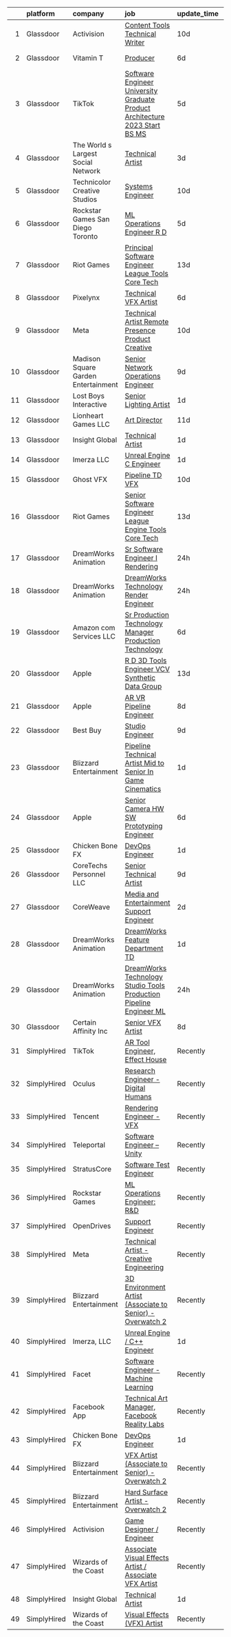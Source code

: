 

|    | platform    | company                             | job                                                                                                                                                                                                                                                                                                                                                                                                                                                                                                                                                                                                                                                                                                                                                                                                                                                                                                                                                                                                                                                                                                                                                                                                                                                                                                                                                                                                                                                                                     | update_time   | location           |
|---:|:------------|:------------------------------------|:----------------------------------------------------------------------------------------------------------------------------------------------------------------------------------------------------------------------------------------------------------------------------------------------------------------------------------------------------------------------------------------------------------------------------------------------------------------------------------------------------------------------------------------------------------------------------------------------------------------------------------------------------------------------------------------------------------------------------------------------------------------------------------------------------------------------------------------------------------------------------------------------------------------------------------------------------------------------------------------------------------------------------------------------------------------------------------------------------------------------------------------------------------------------------------------------------------------------------------------------------------------------------------------------------------------------------------------------------------------------------------------------------------------------------------------------------------------------------------------|:--------------|:-------------------|
|  1 | Glassdoor   | Activision                          | [Content Tools Technical Writer](https://www.glassdoor.com/partner/jobListing.htm?pos=124&ao=1136043&s=58&guid=00000183211a2a71b3bfe4ba30103dc7&src=GD_JOB_AD&t=SR&vt=w&cs=1_fa22f621&cb=1662707707012&jobListingId=1008102725720&jrtk=3-0-1gcghkaqsjc8t801-1gcghkarbi9jr800-676b2ac91bf4d530-)                                                                                                                                                                                                                                                                                                                                                                                                                                                                                                                                                                                                                                                                                                                                                                                                                                                                                                                                                                                                                                                                                                                                                                                         | 10d           | Woodland Hills, CA |
|  2 | Glassdoor   | Vitamin T                           | [Producer](https://www.glassdoor.com/partner/jobListing.htm?pos=106&ao=1110586&s=58&guid=00000183211a2a71b3bfe4ba30103dc7&src=GD_JOB_AD&t=SR&vt=w&cs=1_c0d3bf08&cb=1662707707010&jobListingId=1008114178951&cpc=1CBFC3E34E2A31FF&jrtk=3-0-1gcghkaqsjc8t801-1gcghkarbi9jr800-e46064662fafb748--6NYlbfkN0DMrcEu7yrtATojKJA7cEzGQ3FdRGWLh0CZQInL4ECGI6k5tN82kdM0cJmh4vC7Gghphupef1cN6IlOTgMGADI-i2kb12ymzESQsmVIKdeBMrHVj1mVfahr3EwUgAel5KCeqATofhJbwCjg4rEUoGHyyaaRdvh7cQh_M0ZJBEp8KUvfie6wauq8wd9iJOhK8XDDwF0HTTVezEJ8uwaPlK_Pm9Z4AFbqIH7eNBQGQMYIhylfBTieGFgmV4H20ieBMYHckajnGdnHjto6X1Q8318mVyYKDWbUhevwA18izbytTyP_PGLxGSc4jXUnBup2-CnxXA-634Lw2IxyKh08RAkFnpIbiph5EwI8IkPq4gVVbHRPsFKqDXOZtjr6aPIr8L33v83vJ0A4dL7C4sR7g2vZqWkiF9jSow-R8rxjZr89T8YOoqQ3Md5SwkTjAhelUtmXVbKSWFPmTeV-8cgaUs_eRgUanT7E98Uz7E5JH-t4gQ%3D%3D)                                                                                                                                                                                                                                                                                                                                                                                                                                                                                                                                                                                                                                                              | 6d            | Vancouver, WA      |
|  3 | Glassdoor   | TikTok                              | [Software Engineer  University Graduate  Product Architecture    2023 Start  BS MS ](https://www.glassdoor.com/partner/jobListing.htm?pos=122&ao=1136043&s=58&guid=00000183211a2a71b3bfe4ba30103dc7&src=GD_JOB_AD&t=SR&vt=w&cs=1_ae8df942&cb=1662707707012&jobListingId=1008115756747&jrtk=3-0-1gcghkaqsjc8t801-1gcghkarbi9jr800-814e7b5c19a9a706-)                                                                                                                                                                                                                                                                                                                                                                                                                                                                                                                                                                                                                                                                                                                                                                                                                                                                                                                                                                                                                                                                                                                                     | 5d            | Mountain View, CA  |
|  4 | Glassdoor   | The World s Largest Social Network  | [Technical Artist](https://www.glassdoor.com/partner/jobListing.htm?pos=104&ao=1110586&s=58&guid=00000183211a2a71b3bfe4ba30103dc7&src=GD_JOB_AD&t=SR&vt=w&ea=1&cs=1_bd055aec&cb=1662707707011&jobListingId=1008119621893&cpc=0C139D4CAD5A6DB2&jrtk=3-0-1gcghkaqsjc8t801-1gcghkarbi9jr800-965fa4679203ee31--6NYlbfkN0DSgjPPcnEdvoK3uuxfISLALE6pB1FR7YSHOr_tSg5_QGIhoz_2VqUepdcKLBLI_zSAkyoPLr8SW3FfEkHJ_qiI5RDq0LiClGu-LULNv5_viEarxV8-MoCSseMuDOhubK7TesTYt27YKo8C_3i3iI14o1pk30q-Muxtdt3gnS2UzBPJhjqABA_Te_Y1caSss1XiIm4UofcVihAnG1IFWHNZjZqEVnVtcJ0kRrIyJkQ8-G2XJtMpvPSkol7TP01NVxAi9MItuTJlHkp1dkzXgVNayfCQ-_1FbdXnQgsgDlnCyXKl1Ja3hX50Zi2Y4XLr8V6p_FRhGyKx8zb6u2xWfe5IJYrej3mrOx_XwC2q93yUmKZYwKRji5Ca1fhsupPAEDiAh-MCDybLGNK5c658us-x7AP_KM9UR6SBOgGZuEMX3DwIqxFxjO4ffwaBKWnXvaHUIfCcy6nc1SlLpY7qW6ftQiCDAcuRHmUmfBJJvnAGA6I2BYkJE-nOnUAZHzrgUyc7tbvaNrZw0Lr3c8lfHMuu0Ds4NPxs-JBx7LiwEdO2MLLMDWkO06XiZCBXB8-NWuQspGpB0FKg4JIWmKpLy0Xy)                                                                                                                                                                                                                                                                                                                                                                                                                                                                                                                                             | 3d            | Houston, TX        |
|  5 | Glassdoor   | Technicolor Creative Studios        | [Systems Engineer](https://www.glassdoor.com/partner/jobListing.htm?pos=117&ao=1136043&s=58&guid=00000183211a2a71b3bfe4ba30103dc7&src=GD_JOB_AD&t=SR&vt=w&cs=1_98e71318&cb=1662707707011&jobListingId=1008102704048&jrtk=3-0-1gcghkaqsjc8t801-1gcghkarbi9jr800-c432b86d3dee0af1-)                                                                                                                                                                                                                                                                                                                                                                                                                                                                                                                                                                                                                                                                                                                                                                                                                                                                                                                                                                                                                                                                                                                                                                                                       | 10d           | Chicago, IL        |
|  6 | Glassdoor   | Rockstar Games San Diego   Toronto  | [ML Operations Engineer  R D](https://www.glassdoor.com/partner/jobListing.htm?pos=123&ao=1136043&s=58&guid=00000183211a2a71b3bfe4ba30103dc7&src=GD_JOB_AD&t=SR&vt=w&cs=1_323cb70e&cb=1662707707012&jobListingId=1008115995962&jrtk=3-0-1gcghkaqsjc8t801-1gcghkarbi9jr800-b70124e74eff7913-)                                                                                                                                                                                                                                                                                                                                                                                                                                                                                                                                                                                                                                                                                                                                                                                                                                                                                                                                                                                                                                                                                                                                                                                            | 5d            | Carlsbad, CA       |
|  7 | Glassdoor   | Riot Games                          | [Principal Software Engineer   League  Tools Core Tech](https://www.glassdoor.com/partner/jobListing.htm?pos=114&ao=1136043&s=58&guid=00000183211a2a71b3bfe4ba30103dc7&src=GD_JOB_AD&t=SR&vt=w&ea=1&cs=1_753d2550&cb=1662707707011&jobListingId=1008097189664&jrtk=3-0-1gcghkaqsjc8t801-1gcghkarbi9jr800-e645645b04cd1c82-)                                                                                                                                                                                                                                                                                                                                                                                                                                                                                                                                                                                                                                                                                                                                                                                                                                                                                                                                                                                                                                                                                                                                                             | 13d           | Los Angeles, CA    |
|  8 | Glassdoor   | Pixelynx                            | [Technical VFX Artist](https://www.glassdoor.com/partner/jobListing.htm?pos=127&ao=1136043&s=58&guid=00000183211a2a71b3bfe4ba30103dc7&src=GD_JOB_AD&t=SR&vt=w&ea=1&cs=1_83da36cc&cb=1662707707013&jobListingId=1008114657149&jrtk=3-0-1gcghkaqsjc8t801-1gcghkarbi9jr800-6596a5d553a91b9c-)                                                                                                                                                                                                                                                                                                                                                                                                                                                                                                                                                                                                                                                                                                                                                                                                                                                                                                                                                                                                                                                                                                                                                                                              | 6d            | Remote             |
|  9 | Glassdoor   | Meta                                | [Technical Artist   Remote Presence Product Creative](https://www.glassdoor.com/partner/jobListing.htm?pos=101&ao=1110586&s=58&guid=00000183211a2a71b3bfe4ba30103dc7&src=GD_JOB_AD&t=SR&vt=w&cs=1_5e8624f9&cb=1662707707010&jobListingId=1008101171105&cpc=44CD5376B8534B8F&jrtk=3-0-1gcghkaqsjc8t801-1gcghkarbi9jr800-85467b230cdb1f12--6NYlbfkN0DYl4UJW4r1Vl7FEn6T9F-rD9lpC-0oMJVSiWjK_MGUd8e8cHXcpv6KPyjLHZEfqkUqQ3MUZpLff_3c0NCOOAZfaaadDCk6VInjisDfU2K-59ShlDbp3VlJNHySlmqBD-U2eTsVMZDd-pjKhVEqyrrRF1i1GL51CwZw25K3ERkALNiJlucmfi0pTVRmXosyZT7Yea3Fjn7zFQaoMgqnL9TIE7y_rOeW1qvRNZO4CaVBYIkcNzM_k4q4J-JB4wbquv0iZbNlGHD8hbsXee7kteB0VzM2Kuor6_6p-xqLQi2-vEKdePyPuvlEem7z8njX16ldT4-J_Wjm0o_O0iMR7BZSLYMMUHrXrsCYz274_GVGpBPsvShJRZl5YsQkR0NSd98NLCozAcyg6Bfb4mKXI-3jwGo8jbufayMLHtVQ_joS1PHd-8gfU0YqnkTRPK5DI73SLVp9GJlXIJXSlpgLpVIer8fQEw_S1Wqwc7yvs0cIjse17CAC30qEFNiIlulpkGkPHxRlWXAT0c6l_3oO89Ik9n_znmXoJE-fwJSI7XxwVigZr5wjlhjo4qJWyJSMy5IYkPZMzFzYsOtno-EZ9X9RVYNIYJvXu3l6s_m52KQkEipbzB5LSLZoisccdfrWhy2F91IEMSRWfe2Iuyu_QJ73LiMm9LwAwLAY2b42URnMs8KWAfw8mQDoqkoHYs2oyXUsRSzVW5zySt44om-Ji3OGEQlypwthpWEiYbu6k9hRnHQBzDMFFZjbh3UURx9y42YMRfS__lX7WKaqWLI7t6BlRtTnCeEqHOF8xbQWcIK3ytOQovITqGv8S7oD2LeSi48PbhzEd8uJ-DqRkhZ7vI81hKZXon2VjEJ03KcV1vD6NyA8uAuTImBIA6_qpxh-jqH1fTs42qf09cpd78bQtuhJ1GKWK1Knu0ovw_DXZ3AFyOe1-rJPdJz0v8eL9kuAdRI8jwqKtXFm372MmLTe2BfrKP43Jh8McCwO0L1QYu_yaUdmsCYlSkVfdDWzJIlJmGyDoW9j0Y4z43My1Xw3n9_uu2NWhIe1UkyT6n0yBlycN9csSCAoRN_uoHI6gL0kxOo%3D) | 10d           | Remote             |
| 10 | Glassdoor   | Madison Square Garden Entertainment | [Senior Network Operations Engineer](https://www.glassdoor.com/partner/jobListing.htm?pos=126&ao=1136043&s=58&guid=00000183211a2a71b3bfe4ba30103dc7&src=GD_JOB_AD&t=SR&vt=w&cs=1_a231e260&cb=1662707707013&jobListingId=1008104139558&jrtk=3-0-1gcghkaqsjc8t801-1gcghkarbi9jr800-e420c81801f6d127-)                                                                                                                                                                                                                                                                                                                                                                                                                                                                                                                                                                                                                                                                                                                                                                                                                                                                                                                                                                                                                                                                                                                                                                                     | 9d            | New York, NY       |
| 11 | Glassdoor   | Lost Boys Interactive               | [Senior Lighting Artist](https://www.glassdoor.com/partner/jobListing.htm?pos=119&ao=1136043&s=58&guid=00000183211a2a71b3bfe4ba30103dc7&src=GD_JOB_AD&t=SR&vt=w&ea=1&cs=1_ed92a8f2&cb=1662707707012&jobListingId=1008124948273&jrtk=3-0-1gcghkaqsjc8t801-1gcghkarbi9jr800-26a4a2f30f46c7ef-)                                                                                                                                                                                                                                                                                                                                                                                                                                                                                                                                                                                                                                                                                                                                                                                                                                                                                                                                                                                                                                                                                                                                                                                            | 1d            | Remote             |
| 12 | Glassdoor   | Lionheart Games  LLC                | [Art Director](https://www.glassdoor.com/partner/jobListing.htm?pos=128&ao=1136043&s=58&guid=00000183211a2a71b3bfe4ba30103dc7&src=GD_JOB_AD&t=SR&vt=w&ea=1&cs=1_df451033&cb=1662707707013&jobListingId=1008098999030&jrtk=3-0-1gcghkaqsjc8t801-1gcghkarbi9jr800-17046921e110a5c4-)                                                                                                                                                                                                                                                                                                                                                                                                                                                                                                                                                                                                                                                                                                                                                                                                                                                                                                                                                                                                                                                                                                                                                                                                      | 11d           | Atlanta, GA        |
| 13 | Glassdoor   | Insight Global                      | [Technical Artist](https://www.glassdoor.com/partner/jobListing.htm?pos=107&ao=1110586&s=58&guid=00000183211a2a71b3bfe4ba30103dc7&src=GD_JOB_AD&t=SR&vt=w&cs=1_7bed0d7e&cb=1662707707010&jobListingId=1008123474299&cpc=2CAED5C921A5F994&jrtk=3-0-1gcghkaqsjc8t801-1gcghkarbi9jr800-3ffd07806c8889f3--6NYlbfkN0BKkHZu3wF05EeDimN_p6sYpKCMArvwa95YdH7UpkaBCqc7l59ErwqcyE8VoIfttn5P2vTHJPti_nwkT4fb5O4p0Xe2I7HGmxpXf_-TVdAgPrHPz3Jkl4sweMJzLGIiCdpSpBml2_BABUKrZJj7c0jGfAgfa6uN3II_XY-NMdF7EEjfrP3AxmHlw5UaG828GpM-90HHdsL0yTXR0C5l4QoKNvenNEp4UQKbD4HEue1SxHIRVvVAHAsahBd2WB8BugwA1FhAuloLiJc6I-hYBbCWb4BtwXyAVXzqJgJDq3lZLTsDXW2tcuIcHSwFGXpc5WtRl_lwVwDRvQKrRrR7RMu2riHa7QlQqI5xe6mImBj5GaNSddfmkLDubEAHEBLrX9QRXvVobutsLVYrkBtWPq3dmZsyjv4gJBQPN-md8A3FWmWFUjpIEGZpmddNOEFCf1EFoaq1ZNs4bZApIRfa4G57Xa1o1rPd80KfzaXsRIvTNFnJ6Ioa9ZsR)                                                                                                                                                                                                                                                                                                                                                                                                                                                                                                                                                                                                                                                  | 1d            | Sunnyvale, CA      |
| 14 | Glassdoor   | Imerza  LLC                         | [Unreal Engine   C   Engineer](https://www.glassdoor.com/partner/jobListing.htm?pos=110&ao=1136043&s=58&guid=00000183211a2a71b3bfe4ba30103dc7&src=GD_JOB_AD&t=SR&vt=w&ea=1&cs=1_05f3b2d4&cb=1662707707011&jobListingId=1008122462070&jrtk=3-0-1gcghkaqsjc8t801-1gcghkarbi9jr800-e87ac44f608c4a3b-)                                                                                                                                                                                                                                                                                                                                                                                                                                                                                                                                                                                                                                                                                                                                                                                                                                                                                                                                                                                                                                                                                                                                                                                      | 1d            | Remote             |
| 15 | Glassdoor   | Ghost VFX                           | [Pipeline TD  VFX ](https://www.glassdoor.com/partner/jobListing.htm?pos=118&ao=1136043&s=58&guid=00000183211a2a71b3bfe4ba30103dc7&src=GD_JOB_AD&t=SR&vt=w&ea=1&cs=1_45f69c49&cb=1662707707012&jobListingId=1008102571086&jrtk=3-0-1gcghkaqsjc8t801-1gcghkarbi9jr800-2fcae1dd80b279d3-)                                                                                                                                                                                                                                                                                                                                                                                                                                                                                                                                                                                                                                                                                                                                                                                                                                                                                                                                                                                                                                                                                                                                                                                                 | 10d           | Burbank, CA        |
| 16 | Glassdoor   | Riot Games                          | [Senior Software Engineer   League Engine  Tools Core Tech](https://www.glassdoor.com/partner/jobListing.htm?pos=116&ao=1136043&s=58&guid=00000183211a2a71b3bfe4ba30103dc7&src=GD_JOB_AD&t=SR&vt=w&ea=1&cs=1_53c0b4b7&cb=1662707707011&jobListingId=1008097189615&jrtk=3-0-1gcghkaqsjc8t801-1gcghkarbi9jr800-b1da94d861c8e078-)                                                                                                                                                                                                                                                                                                                                                                                                                                                                                                                                                                                                                                                                                                                                                                                                                                                                                                                                                                                                                                                                                                                                                         | 13d           | Los Angeles, CA    |
| 17 | Glassdoor   | DreamWorks Animation                | [Sr  Software Engineer I  Rendering ](https://www.glassdoor.com/partner/jobListing.htm?pos=111&ao=1136043&s=58&guid=00000183211a2a71b3bfe4ba30103dc7&src=GD_JOB_AD&t=SR&vt=w&cs=1_9cd27008&cb=1662707707011&jobListingId=1008125144860&jrtk=3-0-1gcghkaqsjc8t801-1gcghkarbi9jr800-72e61188ff314fe9-)                                                                                                                                                                                                                                                                                                                                                                                                                                                                                                                                                                                                                                                                                                                                                                                                                                                                                                                                                                                                                                                                                                                                                                                    | 24h           | Glendale, CA       |
| 18 | Glassdoor   | DreamWorks Animation                | [DreamWorks Technology   Render Engineer](https://www.glassdoor.com/partner/jobListing.htm?pos=112&ao=1136043&s=58&guid=00000183211a2a71b3bfe4ba30103dc7&src=GD_JOB_AD&t=SR&vt=w&cs=1_b968be5a&cb=1662707707011&jobListingId=1008125137078&jrtk=3-0-1gcghkaqsjc8t801-1gcghkarbi9jr800-d8bf5979953cf7fe-)                                                                                                                                                                                                                                                                                                                                                                                                                                                                                                                                                                                                                                                                                                                                                                                                                                                                                                                                                                                                                                                                                                                                                                                | 24h           | Glendale, CA       |
| 19 | Glassdoor   | Amazon com Services LLC             | [Sr  Production Technology Manager  Production Technology](https://www.glassdoor.com/partner/jobListing.htm?pos=130&ao=1136043&s=58&guid=00000183211a2a71b3bfe4ba30103dc7&src=GD_JOB_AD&t=SR&vt=w&cs=1_d2b841d2&cb=1662707707013&jobListingId=1008112972348&jrtk=3-0-1gcghkaqsjc8t801-1gcghkarbi9jr800-bd790fcada73d3ba-)                                                                                                                                                                                                                                                                                                                                                                                                                                                                                                                                                                                                                                                                                                                                                                                                                                                                                                                                                                                                                                                                                                                                                               | 6d            | Culver City, CA    |
| 20 | Glassdoor   | Apple                               | [R D 3D Tools Engineer  VCV Synthetic Data Group](https://www.glassdoor.com/partner/jobListing.htm?pos=102&ao=1110586&s=58&guid=00000183211a2a71b3bfe4ba30103dc7&src=GD_JOB_AD&t=SR&vt=w&cs=1_00aa8b1a&cb=1662707707011&jobListingId=1008095803089&cpc=654405A9B1E0A9F5&jrtk=3-0-1gcghkaqsjc8t801-1gcghkarbi9jr800-71e1d8c9e0a54c6e--6NYlbfkN0BvKrLyj5gPmtZO9T8euul8TCxuuKNOtzRJOomxnwSEodTz2Bc-sPZlz8WNnvX-SLl1mwZlSYzalv-iwLnvKCYAL5w1Iw0BV92qz43mmRRnoT9Bofh8GYQ34IdsZyHq3FSwzXYfYJTmtO0TVdB-892AaFd98e2sBjeXGF8QXzLyRG28429CrBMMzYmTc0_W6ClPdGhX_pRV-5JRJZ7I2UKYqn96lFaLTNqO5ArJ1hSyQQIfB9ENamcJwVcEl_pGE67cBGAL0uYaCqaIBtwSBZjQCqBK3qmX-URHMqAyeP1b9Cx9ka08f3o98mV3gYV2RfXj-oMoGwubv2zgqosF1Mr_nTuGb9TFac1IXaCGGd_--4NjP8rZycA_Bp-yRjO4ytAG2bnlb1G1W6LFUX36rTBSzp5Ng12LkI6SQMmbeqIomHAUMnAOFMcgs7JSxxOJ5nmzBhUbasAkIthDJxaRc4gmsngIZNzAEx-0AewvM1mA0ZL-4hV6O2veU-O7R26fqDQ37h-eM5wlHOKFzgkICPYyFdzdV2chBij1Nht0-yyVuaB25KbNcCq6d_Spxnlm8X8qEpzhoDZD79t6IHJikEa0M2US8GcFZiSmuwx2cxdsCiMmxqrW6q04lzobvJ9lYZeTh8NoTphmocBLQQguVBcQII5Le9FM3IIABBFfDuQtWWQeLRCre4Cl71F2pqJDobGl5is0_RLKaF2CrgIBNiaqZPrp7d5maYXAVcyjFmU-oLB43WL8d-x48FMtmRryEtQ7gS01ZzVN0QXfY82zlgSzaCyc0XeRF7Pb8Kd8p_YLbp0lN7pySoWGt9buNsUHRA_mv_HgmlNbhXoIi0sbRdGUhux5dKUnEGEIHjXKk3sO9VJ85i96CyCXV7Fhm6_7LsuDPCd0WXWe_oVD9K0_SBoYGPy6nywhqZ-l5_yYmdf4PYOZIt7Dtsm1KK1qfW3tVhcCuCxiwDd5qHGQW75PgFi3NXQQzADnj_m3v9Doq0YyCA%3D%3D)                                                                                       | 13d           | Seattle, WA        |
| 21 | Glassdoor   | Apple                               | [AR VR Pipeline Engineer](https://www.glassdoor.com/partner/jobListing.htm?pos=103&ao=1110586&s=58&guid=00000183211a2a71b3bfe4ba30103dc7&src=GD_JOB_AD&t=SR&vt=w&cs=1_523dc09a&cb=1662707707010&jobListingId=1008105396645&cpc=AC285F3A3ECA6BB0&jrtk=3-0-1gcghkaqsjc8t801-1gcghkarbi9jr800-c9ac99f385a34465--6NYlbfkN0BvKrLyj5gPmtZO9T8euul8TCxuuKNOtzRJOomxnwSEodTz2Bc-sPZlbtkML8D-m4rJEUgS2vPkgOVI7njqcyrxX869DpGye6ixWwn10iahY1e7v0vW0_yEUbkFwIQL54u2pH-wLan3uP1QN0-cDeLNaBnyjyJWVWVGubk5DmRA8Nys5PzIWkWXVnXEL4b7lYRoaguFsqOF95HT6_qaaRkNGpHCqFgvA55vIOrGraJ48-9GUMcrVwvr5QA92NjJRq4J9CG8OAFfNpyy1mZDjyJXTPuEk9yU3B2GTsazoL0zdAOxxXYth_Es79HqQbroK3ZMasO6RBi0QqduJ6gMOjI8R2XbDfloYtb10-yP6obmxettHcImXfwjkWd6sxsFfP-2m5Cs9CNmgPjfqpmndPRJL0ZkmvFhKenRF-VtvScITZPolDEGst4VBr6J2Xl3WkFltF5frdwM7gjl_OweKpotNsLQoEkQr1zhHjKyxEVZyVB_6pFqLiqeDSE0_k5RNKebRkb528fQgtALLM2P1mMZP_Ze2Nj_ovsvRLRPVRuNEN3KbOI_o6YE7bU9W2Y_dz0o6iuwt80TqUpw8VlTy27j9pfC93Y5woK2DIRIhzTu-HNZw3Rd1Z7x9F5x6TZM0Ir2-KN6zpMx8D-wbmYG6w9yeIaG73ppCA4tN0tP5j-iUJ8mrRuZVLxfV6-Ie_p_bx3n4TOjYiiaLvW8O4Zi9JYpi0rYyZ9QWynFY8s5B32qeRazr4kO4eK8Uh-xtL-PujX5QYsntc7AdC07OaELk0ETmt9zTq4JO25i4GNvlSW8w6mEFdcar-4kSVK9UEyM4ocwzyc_2eGLTlz1tWEAe9szRC5SFQl2lJxIjrKJAmULnPpsDXOh8-dZ84y3oFXph9QFonNXU_jmBNzAdFEMUOcJrznzf9Zxn4SU9nkkg-3j004WqahXXxjp5fyPX96NEhmmu--2odS3UQ%3D%3D)                                                                                                                                               | 8d            | Boulder, CO        |
| 22 | Glassdoor   | Best Buy                            | [Studio Engineer](https://www.glassdoor.com/partner/jobListing.htm?pos=113&ao=1136043&s=58&guid=00000183211a2a71b3bfe4ba30103dc7&src=GD_JOB_AD&t=SR&vt=w&cs=1_bfe4db20&cb=1662707707011&jobListingId=1008103829809&jrtk=3-0-1gcghkaqsjc8t801-1gcghkarbi9jr800-89feb7922c3e7e6b-)                                                                                                                                                                                                                                                                                                                                                                                                                                                                                                                                                                                                                                                                                                                                                                                                                                                                                                                                                                                                                                                                                                                                                                                                        | 9d            | Richfield, MN      |
| 23 | Glassdoor   | Blizzard Entertainment              | [Pipeline Technical Artist  Mid to Senior   In Game Cinematics](https://www.glassdoor.com/partner/jobListing.htm?pos=129&ao=1136043&s=58&guid=00000183211a2a71b3bfe4ba30103dc7&src=GD_JOB_AD&t=SR&vt=w&cs=1_7c64707f&cb=1662707707013&jobListingId=1008124066208&jrtk=3-0-1gcghkaqsjc8t801-1gcghkarbi9jr800-926d8e038cdbdebc-)                                                                                                                                                                                                                                                                                                                                                                                                                                                                                                                                                                                                                                                                                                                                                                                                                                                                                                                                                                                                                                                                                                                                                          | 1d            | Irvine, CA         |
| 24 | Glassdoor   | Apple                               | [Senior Camera HW   SW Prototyping Engineer](https://www.glassdoor.com/partner/jobListing.htm?pos=105&ao=1110586&s=58&guid=00000183211a2a71b3bfe4ba30103dc7&src=GD_JOB_AD&t=SR&vt=w&cs=1_21cae352&cb=1662707707010&jobListingId=1008115119193&cpc=AC285F3A3ECA6BB0&jrtk=3-0-1gcghkaqsjc8t801-1gcghkarbi9jr800-ddb1de0af28553b5--6NYlbfkN0BvKrLyj5gPmtZO9T8euul8TCxuuKNOtzRJOomxnwSEodTz2Bc-sPZl-XpHqNXOMUhOPmw27DKr02uhuQvedseg64Owh03uSQo3kF8BTr7EPuLvkGXori9jcL_F8LoAXGMfAKBklqFPnk7dLYW4F_ma8R1krs9Twjyer5dAboSOp5BC-vh3a29zlbawBKUvGFyti-mnuNKuq0ydqH4iD-adbYoHKMUbsOyGa6xFh1G_PjUmFG7N7xoswmhQXQUPYZ80I-zTn3b6_KI3JDe5EXF9jUxiWdG6SUxQk-B26OZjJOi8x0SeidepGfdEtYjIdrnFCUO0oMP6jRXzCxIpW4x_hW7eaNCF0dRpWkXXOVF84T_065A7r5gWeRFTn-q7x8NaLQNnnqTOYHM4Kx4LboRd2CMpxpWms0RFO_5oOmcQJRxOHNC97gPHB7-l8a34lXWl4xIMC7jh5q5Cy8okl2yEw7iqDsnOcGEbqK90I-tiV6Eqzy4tRtmfbVszgWE_y29Yj5NgCmiHSJqx_Un41TtyNH_Z-w_lYD-m_KgR0yAVkrwEhGc8ke4dgK7z7rJZk7i30vVNexE8toqoEmGOrjlj81BpZ9cuQ5bh7YStrSjVREb11PihG_rYukq-e_3F4k4lr_HaN8qASEOOMRwDsFCcjm4mOkF1kB28pfAQi73LIZzoF956Rz5aK7H8c2r3PT3wDumXc6bZUo5TN862yCzZ0Qw3jdnc6uttH4m7EwF-LBwuQhWpB7HiwmzTKgbtMMspFWuKKDv3KpRK6uHij6u3YJJOGCOkCKB2YR8j6-br-7ApnnurYVl4C91UXJsCngSGQ82W4Lkot-tUGR5Z2A3Y8BcuYvMVOYTCdOKgNCYW-DM_0LSyQRUv0W6wifKcOxJAbYYoX3dUwfmL01GiNnd-9ZOmfek2HZnQbzRkz07vzlcyKeWT_Hvf7ysK4viglw_7kWLyaSfd-2_T8zidk0selacSWxfGUss%3D)                                                                                                          | 6d            | Newport Beach, CA  |
| 25 | Glassdoor   | Chicken Bone FX                     | [DevOps Engineer](https://www.glassdoor.com/partner/jobListing.htm?pos=109&ao=1136043&s=58&guid=00000183211a2a71b3bfe4ba30103dc7&src=GD_JOB_AD&t=SR&vt=w&ea=1&cs=1_f0c90c92&cb=1662707707011&jobListingId=1008124537944&jrtk=3-0-1gcghkaqsjc8t801-1gcghkarbi9jr800-7a17235bd5212fba-)                                                                                                                                                                                                                                                                                                                                                                                                                                                                                                                                                                                                                                                                                                                                                                                                                                                                                                                                                                                                                                                                                                                                                                                                   | 1d            | Remote             |
| 26 | Glassdoor   | CoreTechs Personnel LLC             | [Senior Technical Artist](https://www.glassdoor.com/partner/jobListing.htm?pos=108&ao=1110586&s=58&guid=00000183211a2a71b3bfe4ba30103dc7&src=GD_JOB_AD&t=SR&vt=w&ea=1&cs=1_0d43163d&cb=1662707707011&jobListingId=1008104410229&cpc=3BA4CE39D5B5DEF5&jrtk=3-0-1gcghkaqsjc8t801-1gcghkarbi9jr800-9a1a09ce397e4f7c--6NYlbfkN0DS-qNFXfGJbucVNqZuJyBAHUgn-Jk7BOIC44-eEj99OJbaIw5DPx7zYc0LJqAtR8MT3U-ZkZo0stYIRl40VjZHXuRKcFCORMuvW3oNvSMhkwMyDs0UmZZCmgbiJ2hsrSO2GhYNUyJHdQ85NaJ6xsZzAcy1QcTJXjpfNNq8JE7qRAquxOd-r1zvNQ4WjTPlocLnVsJvGEG8AJomxJmHF5ZOuWCpFiUeuBNDF1S8DzP_7ujEK_-K_4qLPSEXw7TUORytpTCEijf1wtVLc0UKEMwXqntqL2l_CdsKKleiSNsDPDRqk007wamZSRaZGmtmD5sSwneoGwTmPSs7KMom-wzM7XTuZKZIVQ9ViszNSJQJgGsXkfP0KXgMj4bxLAOKkxFzm35F_f4PNMw0SSbUf04EhGLQNUQSAJteUyDLYLp-xD6T4xlVI20neC9Xc4KbS-Gv9Rq1EjMyTDPHfQQZUbiJKC9VtcL9koebWshTZCkXFEVf_1zultH7WBRV6WCYlFA%3D)                                                                                                                                                                                                                                                                                                                                                                                                                                                                                                                                                                                                                        | 9d            | Redwood City, CA   |
| 27 | Glassdoor   | CoreWeave                           | [Media and Entertainment Support Engineer](https://www.glassdoor.com/partner/jobListing.htm?pos=125&ao=1136043&s=58&guid=00000183211a2a71b3bfe4ba30103dc7&src=GD_JOB_AD&t=SR&vt=w&ea=1&cs=1_0dcbfd58&cb=1662707707012&jobListingId=1008121390676&jrtk=3-0-1gcghkaqsjc8t801-1gcghkarbi9jr800-89ef060b609b20c9-)                                                                                                                                                                                                                                                                                                                                                                                                                                                                                                                                                                                                                                                                                                                                                                                                                                                                                                                                                                                                                                                                                                                                                                          | 2d            | Brooklyn, NY       |
| 28 | Glassdoor   | DreamWorks Animation                | [DreamWorks Feature   Department TD](https://www.glassdoor.com/partner/jobListing.htm?pos=121&ao=1136043&s=58&guid=00000183211a2a71b3bfe4ba30103dc7&src=GD_JOB_AD&t=SR&vt=w&cs=1_78876b5d&cb=1662707707012&jobListingId=1008124973029&jrtk=3-0-1gcghkaqsjc8t801-1gcghkarbi9jr800-d8ecc8c770dd1ee2-)                                                                                                                                                                                                                                                                                                                                                                                                                                                                                                                                                                                                                                                                                                                                                                                                                                                                                                                                                                                                                                                                                                                                                                                     | 1d            | Glendale, CA       |
| 29 | Glassdoor   | DreamWorks Animation                | [DreamWorks Technology   Studio Tools   Production Pipeline Engineer  ML](https://www.glassdoor.com/partner/jobListing.htm?pos=115&ao=1136043&s=58&guid=00000183211a2a71b3bfe4ba30103dc7&src=GD_JOB_AD&t=SR&vt=w&cs=1_4c769e0d&cb=1662707707011&jobListingId=1008125137080&jrtk=3-0-1gcghkaqsjc8t801-1gcghkarbi9jr800-6e373b1159455918-)                                                                                                                                                                                                                                                                                                                                                                                                                                                                                                                                                                                                                                                                                                                                                                                                                                                                                                                                                                                                                                                                                                                                                | 24h           | Glendale, CA       |
| 30 | Glassdoor   | Certain Affinity  Inc               | [Senior VFX Artist](https://www.glassdoor.com/partner/jobListing.htm?pos=120&ao=1136043&s=58&guid=00000183211a2a71b3bfe4ba30103dc7&src=GD_JOB_AD&t=SR&vt=w&cs=1_6f937a06&cb=1662707707012&jobListingId=1008107452375&jrtk=3-0-1gcghkaqsjc8t801-1gcghkarbi9jr800-8aef51458d8bbf51-)                                                                                                                                                                                                                                                                                                                                                                                                                                                                                                                                                                                                                                                                                                                                                                                                                                                                                                                                                                                                                                                                                                                                                                                                      | 8d            | Remote             |
| 31 | SimplyHired | TikTok                              | [AR Tool Engineer, Effect House](https://www.simplyhired.com/job/iM2SfRqlTTMSc6eJYD25qKmgV3Pbd-d8s6I24teIvbc5Ckf4Wi6Qtw?q=vfx+engineer)                                                                                                                                                                                                                                                                                                                                                                                                                                                                                                                                                                                                                                                                                                                                                                                                                                                                                                                                                                                                                                                                                                                                                                                                                                                                                                                                                 | Recently      | Mountain View, CA  |
| 32 | SimplyHired | Oculus                              | [Research Engineer - Digital Humans](https://www.simplyhired.com/job/RPi93xTkL3ttpWk-8Uz9g-roXtdIaPz-Ig9nRfjQiwcXoZCn3nsaOA?q=vfx+engineer)                                                                                                                                                                                                                                                                                                                                                                                                                                                                                                                                                                                                                                                                                                                                                                                                                                                                                                                                                                                                                                                                                                                                                                                                                                                                                                                                             | Recently      | Sausalito, CA      |
| 33 | SimplyHired | Tencent                             | [Rendering Engineer - VFX](https://www.simplyhired.com/job/SR-IoRF1ldy-ZGUoZpPB9xzfcBAJ47UcewfgAlpG267ZEdtKP3VYoQ?q=vfx+engineer)                                                                                                                                                                                                                                                                                                                                                                                                                                                                                                                                                                                                                                                                                                                                                                                                                                                                                                                                                                                                                                                                                                                                                                                                                                                                                                                                                       | Recently      | Irvine, CA         |
| 34 | SimplyHired | Teleportal                          | [Software Engineer – Unity](https://www.simplyhired.com/job/U01SrNCdaTYrZ4QRxBfL5yHDd4v1jD1-oTLFHKeuSIyfvwU1yzfxvQ?q=vfx+engineer)                                                                                                                                                                                                                                                                                                                                                                                                                                                                                                                                                                                                                                                                                                                                                                                                                                                                                                                                                                                                                                                                                                                                                                                                                                                                                                                                                      | Recently      | Culver City, CA    |
| 35 | SimplyHired | StratusCore                         | [Software Test Engineer](https://www.simplyhired.com/job/aOGYDGVDK83Hz36mzFZncYUNgGThbRe4d03IXfkihr8svAuEQu1e3g?q=vfx+engineer)                                                                                                                                                                                                                                                                                                                                                                                                                                                                                                                                                                                                                                                                                                                                                                                                                                                                                                                                                                                                                                                                                                                                                                                                                                                                                                                                                         | Recently      | Seattle, WA        |
| 36 | SimplyHired | Rockstar Games                      | [ML Operations Engineer: R&D](https://www.simplyhired.com/job/4UqlRtnLgoaGMicsjYesIr1pOsvzIkP6eOaM6e0xWXRYodvM_Zhi2w?q=vfx+engineer)                                                                                                                                                                                                                                                                                                                                                                                                                                                                                                                                                                                                                                                                                                                                                                                                                                                                                                                                                                                                                                                                                                                                                                                                                                                                                                                                                    | Recently      | Carlsbad, CA       |
| 37 | SimplyHired | OpenDrives                          | [Support Engineer](https://www.simplyhired.com/job/zeQfBtRvpjd-9Qb80Fz9S1A0GPcgr6ZEUP3JDWxZVIAoArcfkOJo4w?q=vfx+engineer)                                                                                                                                                                                                                                                                                                                                                                                                                                                                                                                                                                                                                                                                                                                                                                                                                                                                                                                                                                                                                                                                                                                                                                                                                                                                                                                                                               | Recently      | Remote             |
| 38 | SimplyHired | Meta                                | [Technical Artist - Creative Engineering](https://www.simplyhired.com/job/vpaEY2juEhnvSDAQ77fo7gc4rdI069clEyTtC0X7TpAr5M-e9p-qYA?q=vfx+engineer)                                                                                                                                                                                                                                                                                                                                                                                                                                                                                                                                                                                                                                                                                                                                                                                                                                                                                                                                                                                                                                                                                                                                                                                                                                                                                                                                        | Recently      | Menlo Park, CA     |
| 39 | SimplyHired | Blizzard Entertainment              | [3D Environment Artist (Associate to Senior) - Overwatch 2](https://www.simplyhired.com/job/pw88DtF0EULjjFMy83MMr_Hg0HBZII6DCgYGL9C12joglMD-Z-Xwnw?q=vfx+engineer)                                                                                                                                                                                                                                                                                                                                                                                                                                                                                                                                                                                                                                                                                                                                                                                                                                                                                                                                                                                                                                                                                                                                                                                                                                                                                                                      | Recently      | Irvine, CA         |
| 40 | SimplyHired | Imerza, LLC                         | [Unreal Engine / C++ Engineer](https://www.simplyhired.com/job/Nk7SS23Y6co9jWJ66jadVXAn17_9AiKht6t35Ab7z7kJiWUkMFjX5Q?q=vfx+engineer)                                                                                                                                                                                                                                                                                                                                                                                                                                                                                                                                                                                                                                                                                                                                                                                                                                                                                                                                                                                                                                                                                                                                                                                                                                                                                                                                                   | 1d            | Remote             |
| 41 | SimplyHired | Facet                               | [Software Engineer - Machine Learning](https://www.simplyhired.com/job/rRl7LpYqGiIowLAwzbrNzMgXtXTFbKgtp-z9fo66PKEqX4Q6nYlO_w?q=vfx+engineer)                                                                                                                                                                                                                                                                                                                                                                                                                                                                                                                                                                                                                                                                                                                                                                                                                                                                                                                                                                                                                                                                                                                                                                                                                                                                                                                                           | Recently      | San Francisco, CA  |
| 42 | SimplyHired | Facebook App                        | [Technical Art Manager, Facebook Reality Labs](https://www.simplyhired.com/job/0wb-CrMyDFk0BUxysm3wPOzxLD4jqXyPndqGJQZmzv3FF6NptjtXlQ?q=vfx+engineer)                                                                                                                                                                                                                                                                                                                                                                                                                                                                                                                                                                                                                                                                                                                                                                                                                                                                                                                                                                                                                                                                                                                                                                                                                                                                                                                                   | Recently      | Burlingame, CA     |
| 43 | SimplyHired | Chicken Bone FX                     | [DevOps Engineer](https://www.simplyhired.com/job/9XvMHW8fgYBbD6eRbi8Ei6AfH6aJMsKh_gJidarrVRKQE6C5X1IwGw?q=vfx+engineer)                                                                                                                                                                                                                                                                                                                                                                                                                                                                                                                                                                                                                                                                                                                                                                                                                                                                                                                                                                                                                                                                                                                                                                                                                                                                                                                                                                | 1d            | Remote             |
| 44 | SimplyHired | Blizzard Entertainment              | [VFX Artist (Associate to Senior) - Overwatch 2](https://www.simplyhired.com/job/2d70J5UkkZ2YmvlvJfcaEqf0vVFEZwLt57euRMmQlk3Afx_2Q_gYzw?q=vfx+engineer)                                                                                                                                                                                                                                                                                                                                                                                                                                                                                                                                                                                                                                                                                                                                                                                                                                                                                                                                                                                                                                                                                                                                                                                                                                                                                                                                 | Recently      | Irvine, CA         |
| 45 | SimplyHired | Blizzard Entertainment              | [Hard Surface Artist - Overwatch 2](https://www.simplyhired.com/job/6UbuxcizWm0FGl0VWvCtYyHq-2-jjcWZ_YsxRvD4XaS9M8_zOx_FMA?q=vfx+engineer)                                                                                                                                                                                                                                                                                                                                                                                                                                                                                                                                                                                                                                                                                                                                                                                                                                                                                                                                                                                                                                                                                                                                                                                                                                                                                                                                              | Recently      | Irvine, CA         |
| 46 | SimplyHired | Activision                          | [Game Designer / Engineer](https://www.simplyhired.com/job/mvyJVImSNkRNGU7RQRq9NK4bP0WyGwVdbqKTESj9aJHphHk9dScNEg?q=vfx+engineer)                                                                                                                                                                                                                                                                                                                                                                                                                                                                                                                                                                                                                                                                                                                                                                                                                                                                                                                                                                                                                                                                                                                                                                                                                                                                                                                                                       | Recently      | Austin, TX         |
| 47 | SimplyHired | Wizards of the Coast                | [Associate Visual Effects Artist / Associate VFX Artist](https://www.simplyhired.com/job/rXEfv0Tp9MAkPThOfzJCKEZulLcnRHEeqs1wpyfRYRJl4Z63YdpBPA?q=vfx+engineer)                                                                                                                                                                                                                                                                                                                                                                                                                                                                                                                                                                                                                                                                                                                                                                                                                                                                                                                                                                                                                                                                                                                                                                                                                                                                                                                         | Recently      | Renton, WA         |
| 48 | SimplyHired | Insight Global                      | [Technical Artist](https://www.simplyhired.com/job/0baJ2hVqytORDCK37ACoyE9mlyrcJThp1ilIFOQz035DDgrorf_jyg?q=vfx+engineer)                                                                                                                                                                                                                                                                                                                                                                                                                                                                                                                                                                                                                                                                                                                                                                                                                                                                                                                                                                                                                                                                                                                                                                                                                                                                                                                                                               | 1d            | Sunnyvale, CA      |
| 49 | SimplyHired | Wizards of the Coast                | [Visual Effects (VFX) Artist](https://www.simplyhired.com/job/CGky2sEpE6859VyUTUMNDFCC-G0jqBMyU8MV_bN6ZFLpER6i_gsThw?q=vfx+engineer)                                                                                                                                                                                                                                                                                                                                                                                                                                                                                                                                                                                                                                                                                                                                                                                                                                                                                                                                                                                                                                                                                                                                                                                                                                                                                                                                                    | Recently      | Renton, WA         |